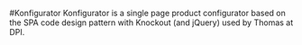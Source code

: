 #Konfigurator
Konfigurator is a single page product configurator based on the SPA code design pattern with Knockout (and jQuery) used by Thomas at DPI.